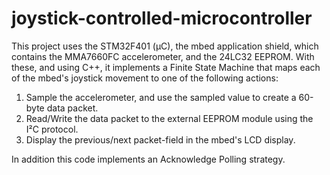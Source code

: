 # joystick-controlled-microcontroller
This project uses the STM32F401 (μC), the mbed application shield, which contains the MMA7660FC accelerometer, and the 24LC32 EEPROM.
With these, and using C++, it implements a Finite State Machine that maps each of the mbed's joystick movement to one of the following actions:  
  1. Sample the accelerometer, and use the sampled value to create a 60-byte data packet.
  2. Read/Write the data packet to the external EEPROM module using the I²C protocol.
  3. Display the previous/next packet-field in the mbed's LCD display.

In addition this code implements an Acknowledge Polling strategy.
